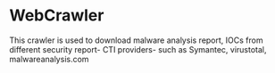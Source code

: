 # WebCrawler
This crawler is used to download malware analysis report, IOCs  from different security report- CTI providers- such as Symantec, virustotal, malwareanalysis.com
